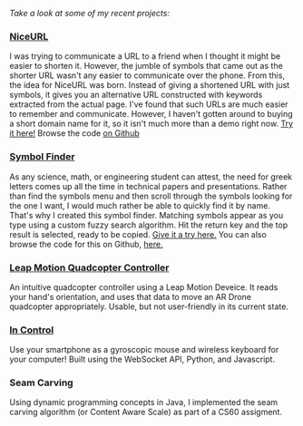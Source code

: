 *Take a look at some of my recent projects:*

### [NiceURL](http://hidden-meadow-6432.herokuapp.com/ "NiceURL")

I was trying to communicate a URL to a friend when I thought it might be easier to shorten it. However, the jumble of symbols that came out as the shorter URL wasn't any easier to communicate over the phone. From this, the idea for NiceURL was born. Instead of giving a shortened URL with just symbols, it gives you an alternative URL constructed with keywords extracted from the actual page. I've found that such URLs are much easier to remember and communicate. However, I haven't gotten around to buying a short domain name for it, so it isn't much more than a demo right now.
[Try it here!](http://hidden-meadow-6432.herokuapp.com/ "NiceURL") Browse the code [on Github](https://github.com/apoorva-sharma/NiceURL "NiceURL on Github")

### [Symbol Finder](http://fathomless-fortress-9050.herokuapp.com "Symbol Finder")

As any science, math, or engineering student can attest, the need for greek letters comes up all the time in technical papers and presentations. Rather than find the symbols menu and then scroll through the symbols looking for the one I want, I would much rather be able to quickly find it by name. That's why I created this symbol finder. Matching symbols appear as you type using a custom fuzzy search algorithm. Hit the return key and the top result is selected, ready to be copied. [Give it a try here.](http://fathomless-fortress-9050.herokuapp.com "Symbol Finder") You can also browse the code for this on Github, [here.](https://github.com/apoorva-sharma/Symbol-Finder "Symbol Finder on Github")


### [Leap Motion Quadcopter Controller](#leapquad "Leap Motion Quadcopter Controller")

An intuitive quadcopter controller using a Leap Motion
Deveice. It reads your hand's orientation, and uses that data to move an 
AR Drone quadcopter appropriately. Usable, but not user-friendly in its current
state.

### [In Control](#incontrol "In Control")

Use your smartphone as a gyroscopic mouse and wireless keyboard for your 
computer! Built using the WebSocket API, Python, and Javascript.

### Seam Carving

Using dynamic programming concepts in Java, I implemented the seam carving 
algorithm (or Content Aware Scale) as part of a CS60 assigment.